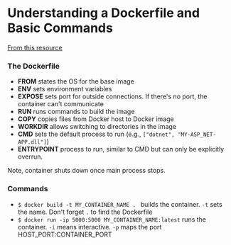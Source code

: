 # Understanding a Dockerfile and Basic Commands

[From this resource](https://linuxhint.com/understand_dockerfile/)

### The Dockerfile

 - __FROM__ states the OS for the base image
 - __ENV__ sets environment variables
 - __EXPOSE__ sets port for outside connections. If there's no port, the container can't communicate
 - __RUN__ runs commands to build the image
 - __COPY__ copies files from Docker host to Docker image
 - __WORKDIR__ allows switching to directories in the image
 - __CMD__ sets the default process to run (e.g., `["dotnet", "MY-ASP_NET-APP.dll"]`) 
 - __ENTRYPOINT__ process to run, similar to CMD but can only be explicitly overrun.

Note, container shuts down once main process stops.

### Commands

 - `$ docker build -t MY_CONTAINER_NAME . ` builds the container. `-t` sets the name. Don't forget `.` to find the Dockerfile
 - `$ docker run -ip 5000:5000 MY_CONTAINER_NAME:latest` runs the container. `-i` means interactive. `-p` maps the port HOST_PORT:CONTAINER_PORT


